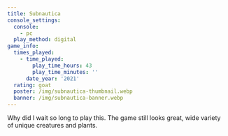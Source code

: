 ```yaml
---
title: Subnautica
console_settings:
  console:
    - pc
  play_method: digital
game_info:
  times_played:
    - time_played:
        play_time_hours: 43
        play_time_minutes: ''
      date_year: '2021'
  rating: goat
  poster: /img/subnautica-thumbnail.webp
  banner: /img/subnautica-banner.webp
---
```


Why did I wait so long to play this. The game still looks great, wide
variety of unique creatures and plants.
